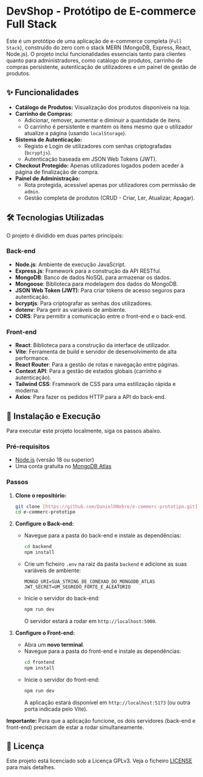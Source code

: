# DevShop - Protótipo de E-commerce Full Stack

Este é um protótipo de uma aplicação de e-commerce completa (`Full Stack`), construído do zero com o stack MERN (MongoDB, Express, React, Node.js). O projeto inclui funcionalidades essenciais tanto para clientes quanto para administradores, como catálogo de produtos, carrinho de compras persistente, autenticação de utilizadores e um painel de gestão de produtos.

## ✨ Funcionalidades

- **Catálogo de Produtos:** Visualização dos produtos disponíveis na loja.
- **Carrinho de Compras:**
  - Adicionar, remover, aumentar e diminuir a quantidade de itens.
  - O carrinho é persistente e mantém os itens mesmo que o utilizador atualize a página (usando `localStorage`).
- **Sistema de Autenticação:**
  - Registo e Login de utilizadores com senhas criptografadas (`bcryptjs`).
  - Autenticação baseada em JSON Web Tokens (JWT).
- **Checkout Protegido:** Apenas utilizadores logados podem aceder à página de finalização de compra.
- **Painel de Administração:**
  - Rota protegida, acessível apenas por utilizadores com permissão de `admin`.
  - Gestão completa de produtos (CRUD - Criar, Ler, Atualizar, Apagar).

## 🛠️ Tecnologias Utilizadas

O projeto é dividido em duas partes principais:

### Back-end
* **Node.js**: Ambiente de execução JavaScript.
* **Express.js**: Framework para a construção da API RESTful.
* **MongoDB**: Banco de dados NoSQL para armazenar os dados.
* **Mongoose**: Biblioteca para modelagem dos dados do MongoDB.
* **JSON Web Token (JWT)**: Para criar tokens de acesso seguros para autenticação.
* **bcryptjs**: Para criptografar as senhas dos utilizadores.
* **dotenv**: Para gerir as variáveis de ambiente.
* **CORS**: Para permitir a comunicação entre o front-end e o back-end.

### Front-end
* **React**: Biblioteca para a construção da interface de utilizador.
* **Vite**: Ferramenta de build e servidor de desenvolvimento de alta performance.
* **React Router**: Para a gestão de rotas e navegação entre páginas.
* **Context API**: Para a gestão de estados globais (carrinho e autenticação).
* **Tailwind CSS**: Framework de CSS para uma estilização rápida e moderna.
* **Axios**: Para fazer os pedidos HTTP para a API do back-end.

## 🚀 Instalação e Execução

Para executar este projeto localmente, siga os passos abaixo.

### Pré-requisitos
* [Node.js](https://nodejs.org/) (versão 18 ou superior)
* Uma conta gratuita no [MongoDB Atlas](https://www.mongodb.com/cloud/atlas)

### Passos

1.  **Clone o repositório:**
    ```bash
    git clone [https://github.com/DanielONobre/e-commerc-prototipo.git](https://github.com/DanielONobre/e-commerc-prototipo.git)
    cd e-commerc-prototipo
    ```

2.  **Configure o Back-end:**
    * Navegue para a pasta do back-end e instale as dependências:
        ```bash
        cd backend
        npm install
        ```
    * Crie um ficheiro `.env` na raiz da pasta `backend` e adicione as suas variáveis de ambiente:
        ```env
        MONGO_URI=SUA_STRING_DE_CONEXAO_DO_MONGODB_ATLAS
        JWT_SECRET=UM_SEGREDO_FORTE_E_ALEATORIO
        ```
    * Inicie o servidor do back-end:
        ```bash
        npm run dev
        ```
        O servidor estará a rodar em `http://localhost:5000`.

3.  **Configure o Front-end:**
    * Abra um **novo terminal**.
    * Navegue para a pasta do front-end e instale as dependências:
        ```bash
        cd frontend
        npm install
        ```
    * Inicie o servidor do front-end:
        ```bash
        npm run dev
        ```
        A aplicação estará disponível em `http://localhost:5173` (ou outra porta indicada pelo Vite).

**Importante:** Para que a aplicação funcione, os dois servidores (back-end e front-end) precisam de estar a rodar simultaneamente.

## 📝 Licença

Este projeto está licenciado sob a Licença GPLv3. Veja o ficheiro [LICENSE](LICENSE) para mais detalhes.